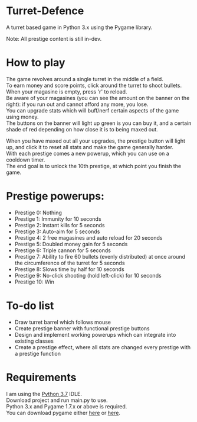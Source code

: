 # Turret-Defence
A turret based game in Python 3.x using the Pygame library.

Note: All prestige content is still in-dev.

# How to play
The game revolves around a single turret in the middle of a field.\
To earn money and score points, click around the turret to shoot bullets. When your magasine is empty, press 'r' to reload.\
Be aware of your magasines (you can see the amount on the banner on the right): if you run out and cannot afford any more, you lose.\
You can upgrade stats which will buff/nerf certain aspects of the game using money.\
The buttons on the banner will light up green is you can buy it, and a certain shade of red depending on how close it is to being maxed out.

When you have maxed out all your upgrades, the prestige button will light up, and click it to reset all stats and make the game generally harder.\
With each prestige comes a new powerup, which you can use on a cooldown timer.\
The end goal is to unlock the 10th prestige, at which point you finish the game.

# Prestige powerups:
- Prestige 0: Nothing
- Prestige 1: Immunity for 10 seconds
- Prestige 2: Instant kills for 5 seconds
- Prestige 3: Auto-aim for 5 seconds
- Prestige 4: 2 free magasines and auto reload for 20 seconds
- Prestige 5: Doubled money gain for 5 seconds
- Prestige 6: Triple cannon for 5 seconds
- Prestige 7: Ability to fire 60 bullets (evenly distributed) at once around the circumference of the turret for 5 seconds
- Prestige 8: Slows time by half for 10 seconds
- Prestige 9: No-click shooting (hold left-click) for 10 seconds
- Prestige 10: Win

# To-do list
- Draw turret barrel which follows mouse
- Create prestige banner with functional prestige buttons
- Design and implement working powerups which can integrate into existing classes
- Create a prestige effect, where all stats are changed every prestige with a prestige function

# Requirements
I am using the [Python 3.7](https://www.python.org/downloads/release/python-370/) IDLE.\
Download project and run main.py to use.\
Python 3.x and Pygame 1.7.x or above is required.\
You can download pygame either [here](https://www.pygame.org/download.shtml) or [here](https://bitbucket.org/pygame/pygame/downloads/).
